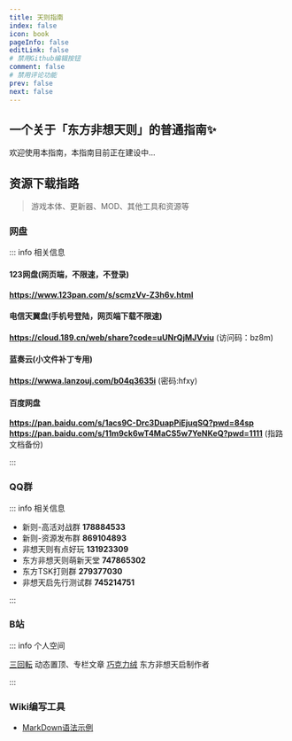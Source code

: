 ```yaml
---
title: 天则指南
index: false
icon: book
pageInfo: false
editLink: false
# 禁用Github编辑按钮
comment: false
# 禁用评论功能
prev: false
next: false
---
```


## **一个关于「东方非想天则」的普通指南✨**
欢迎使用本指南，本指南目前正在建设中...

## **资源下载指路**
>游戏本体、更新器、MOD、其他工具和资源等


### **网盘**

::: info 相关信息

#### 123网盘(网页端，不限速，不登录)
**https://www.123pan.com/s/scmzVv-Z3h6v.html**

#### 电信天翼盘(手机号登陆，网页端下载不限速)
**https://cloud.189.cn/web/share?code=uUNrQjMJVviu** (访问码：bz8m)


#### 蓝奏云(小文件补丁专用)
**https://wwwa.lanzouj.com/b04q3635i** (密码:hfxy)

#### 百度网盘
**https://pan.baidu.com/s/1acs9C-Drc3DuapPiEjuqSQ?pwd=84sp**
**https://pan.baidu.com/s/11m9ck6wT4MaCS5w7YeNKeQ?pwd=1111** (指路文档备份)

:::



### **QQ群** 

::: info 相关信息

- 新则-高活对战群 **178884533**
- 新则-资源发布群 **869104893**
- 非想天则有点好玩 **131923309**
- 东方非想天则萌新天堂 **747865302**
- 东方TSK打则群 **279377030**
- 非想天启先行测试群 **745214751**

:::


### **B站** 

::: info 个人空间

[三回転](https://space.bilibili.com/357511007) 动态置顶、专栏文章
[巧克力绒](https://space.bilibili.com/100686288) 东方非想天启制作者

:::


### Wiki编写工具
- [MarkDown语法示例](https://theme-hope.vuejs.press/zh/cookbook/markdown/demo.html#%E5%88%86%E5%89%B2%E7%BA%BF)

